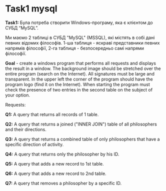 # Task1 mysql

**Task1:** Була потреба створити Windows-програму, яка є клієнтом до СУБД “MySQL”.

Ми маємо 2 таблиці в СУБД "MySQL" (MSSQL), які містять в собі дані певних відомих філософів. 1-ша таблиця - яскраві представники певних напрямів філософії, 2-га таблиця - безпосередньо самі напрями філософії.

**Goal** - create a windows program that performs all requests and displays the result in a window. The background image should be stretched over the entire program (search on the Internet). All signatures must be large and transparent. In the upper left the corner of the program should have the program logo (find it on the Internet). When starting the program must check the presence of two entries in the second table on the subject of your option.

Requests: 

**Q1:** A query that returns all records of 1 table.

**Q2:** A query that returns a joined ("INNER JOIN") table of all philosophers and their directions.

**Q3:** A query that returns a combined table of only philosophers that have a specific direction of activity.

**Q4:** A query that returns only the philosopher by his ID.

**Q5:** A query that adds a new record to 1st table.

**Q6:** A query that adds a new record to 2nd table.

**Q7:** A query that removes a philosopher by a specific ID.
